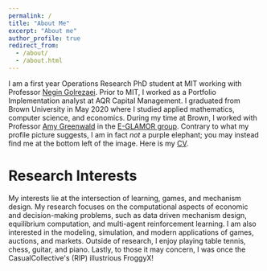 ```yaml
---
permalink: /
title: "About Me"
excerpt: "About me"
author_profile: true
redirect_from: 
  - /about/
  - /about.html
---
```


I am a first year Operations Research PhD student at MIT working with Professor [Negin Golrezaei](https://www.mit.edu/~golrezae/). Prior to MIT, I worked as a Portfolio Implementation analyst at AQR Capital Management. I graduated from Brown University in May 2020 where I studied applied mathematics, computer science, and economics. During my time at Brown, I worked with Professor [Amy Greenwald](http://cs.brown.edu/people/faculty/amy/) in the [E-GLAMOR group](http://glamor.cs.brown.edu/). Contrary to what my profile picture suggests, I am in fact _not_ a purple elephant; you may instead find me at the bottom left of the image. Here is my <a href="files/Rigel_Galgana_CV_8_22_2022.pdf">CV</a>.

Research Interests
======
My interests lie at the intersection of learning, games, and mechanism design. My research focuses on the computational aspects of economic and decision-making problems, such as data driven mechanism design, equilibrium computation, and multi-agent reinforcement learning. I am also interested in the modeling, simulation, and modern applications of games, auctions, and markets. Outside of research, I enjoy playing table tennis, chess, guitar, and piano. Lastly, to those it may concern, I was once the CasualCollective's (RIP) illustrious FroggyX!

<!--
Hobbies
======
Outside of research, I enjoy playing table tennis, chess, guitar, and piano. I also occasionally like to bowl, rock climb, play tennis, and songwrite. I enjoy listening to J-pop and K-pop ballads (LiSA, Inori Minase, Taeyeon, Sam Kim), math rock (Ichika Nito, Manuel Gardner Fernandez), Japanese EDM/Rock (Yunomi, dj-Jo, Amazarashi, Wolpis Kater, Perfume), instrumental covers (Sungha Jung, Animenz, Kyle Landry), and soundtracks (Final Fantasy, NieR: Automata, DEEMO, Tokyo Ghoul, Studio Ghibli). Lastly, to those it may concern, I was once the CasualCollective's (RIP) illustrious FroggyX! -->


